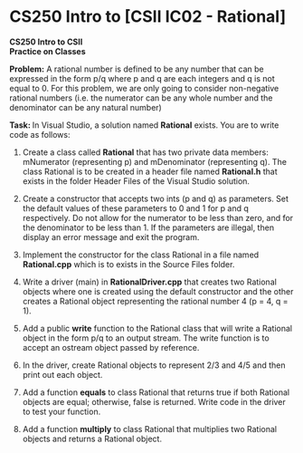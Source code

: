 # CS250 Intro to [CSII IC02 - Rational]

**CS250 Intro to CSII\
Practice on Classes**

<b>Problem:</b> A rational number is defined to be any number that
can be expressed in the form p/q where p and q are each integers and q
is not equal to 0. For this problem, we are only going to consider
non-negative rational numbers (i.e. the numerator can be any whole
number and the denominator can be any natural number)

<b>Task: </b> In Visual Studio, a solution named **Rational** exists.
You are to write code as follows:

1.  Create a class called **Rational** that has two private data members:
    mNumerator (representing p) and mDenominator (representing q). The class 
    Rational is to be created in a header file named **Rational.h** that 
    exists in the folder Header Files of the Visual Studio solution.
    
2.  Create a constructor that accepts two ints (p and q) as
    parameters. Set the default values of these parameters to 0 and 1
    for p and q respectively. Do not allow for the numerator to be
    less than zero, and for the denominator to be less than 1. If
    the parameters are illegal, then display an error message and exit
    the program.

3.  Implement the constructor for the class Rational in a file named
    **Rational.cpp** which is to exists in the Source Files folder.

4.  Write a driver (main) in **RationalDriver.cpp** that creates two
    Rational objects where one is created using the default constructor
    and the other creates a Rational object representing the rational
    number 4 (p = 4, q = 1).

5.  Add a public **write** function to the Rational class that will
    write a Rational object in the form p/q to an output stream. The write 
    function is to accept an ostream object passed by reference. 

6.  In the driver, create Rational objects to represent 2/3 and 4/5 and
    then print out each object.

7.  Add a function **equals** to class Rational that returns true if
    both Rational objects are equal; otherwise, false is returned. Write
    code in the driver to test your function.

8.  Add a function **multiply** to class Rational that multiplies two
    Rational objects and returns a Rational object.
